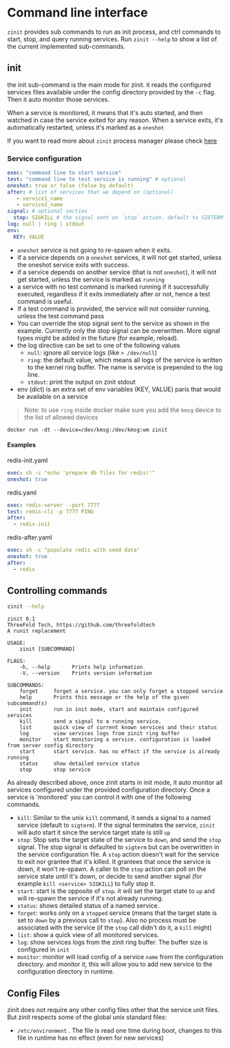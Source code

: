 # Command line interface
`zinit` provides sub commands to run as init process, and ctrl commands to start, stop, and query running services.
Run `zinit --help` to show a list of the current implemented sub-commands.

## init
the init sub-command is the main mode for zinit. it reads the configured services files available under the config directory provided by the `-c` flag. Then it auto monitor those services.

When a service is monitored, it means that it's auto started, and then watched in case the service exited for any reason. When a service exits, it's automatically restarted, unless it's marked as a `oneshot`

If you want to read more about `zinit` process manager please check [here](implementation.md)

### Service configuration
```yaml
exec: "command line to start service"
test: "command line to test service is running" # optional
oneshot: true or false (false by default)
after: # list of services that we depend on (optional)
   - service1_name
   - service2_name
signal: # optional section
  stop: SIGKILL # the signal sent on `stop` action. default to SIGTERM
log: null | ring | stdout
env:
  KEY: VALUE
```

- `oneshot` service is not going to re-spawn when it exits.
- if a service depends on a `oneshot` services, it will not get started, unless the oneshot service exits with success.
- if a service depends on another service (that is not `oneshot`), it will not get started, unless the service is marked as `running`
- a service with no test command is marked running if it successfully executed, regardless if it exits immediately after or not, hence a test command is useful.
- If a test command is provided, the service will not consider running, unless the test command pass
- You can override the stop signal sent to the service as shown in the example. Currently only the stop
  signal can be overwritten. More signal types might be added in the future (for example, reload).
- the log directive can be set to one of the following values
  - `null`: ignore all service logs (like `> /dev/null`)
  - `ring`: the default value, which means all logs of the service is written to the kernel ring buffer. The name is service is prepended to the log line.
  - `stdout`: print the output on zinit stdout
- env (dict) is an extra set of env variables (KEY, VALUE) paris that would be available on a service

> Note: to use `ring` inside docker make sure you add the `kmsg` device to the list of allowed devices
```
docker run -dt --device=/dev/kmsg:/dev/kmsg:wm zinit
```

#### Examples
redis-init.yaml
```yaml
exec: sh -c "echo 'prepare db files for redis!'"
oneshot: true
```

redis.yaml
```yaml
exec: redis-server --port 7777
test: redis-cli -p 7777 PING
after:
  - redis-init
```

redis-after.yaml
```yaml
exec: sh -c "populate redis with seed data"
oneshot: true
after:
  - redis
```

## Controlling commands
```bash
zinit --help
```

```
zinit 0.1
ThreeFold Tech, https://github.com/threefoldtech
A runit replacement

USAGE:
    zinit [SUBCOMMAND]

FLAGS:
    -h, --help       Prints help information
    -V, --version    Prints version information

SUBCOMMANDS:
    forget     forget a service. you can only forget a stopped service
    help       Prints this message or the help of the given subcommand(s)
    init       run in init mode, start and maintain configured services
    kill       send a signal to a running service.
    list       quick view of current known services and their status
    log        view services logs from zinit ring buffer
    monitor    start monitoring a service. configuration is loaded from server config directory
    start      start service. has no effect if the service is already running
    status     show detailed service status
    stop       stop service

```

As already described above, once zinit starts in init mode, it auto monitor all services configured under the provided configuration directory. Once a service is 'monitored' you can control it with one of the following commands.

- `kill`: Similar to the unix `kill` command, it sends a signal to a named service (default to `sigterm`). If the signal terminates the service, `zinit` will auto start it since the service target state is still `up`
- `stop`: Stop sets the target state of the service to `down`, and send the `stop` signal. The stop signal is defaulted to `sigterm` but can be overwritten in the service configuration file. A `stop` action doesn't wait for the service to exit nor grantee that it's killed. It grantees that once the service is down, it won't re-spawn. A caller to the `stop` action can poll on the service state until it's down, or decide to send another signal (for example `kill <service> SIGKILL`) to fully stop it.
- `start`: start is the opposite of `stop`. it will set the target state to `up` and will re-spawn the service if it's not already running.
- `status`: shows detailed status of a named service.
- `forget`: works only on a `stopped` service (means that the target state is set to `down` by a previous call to `stop`). Also no process must be associated with the service (if the `stop` call didn't do it, a `kill` might)
- `list`: show a quick view of all monitored services.
- `log`: show services logs from the zinit ring buffer. The buffer size is configured in `init`
- `monitor`: monitor will load config of a service `name` from the configuration directory. and monitor it, this will allow you to add new
service to the configuration directory in runtime.

## Config Files
zinit does not require any other config files other that the service unit files. But zinit respects some of the global unix standard files:
- `/etc/environment` . The file is read one time during boot, changes to this file in runtime has no effect (even for new services)